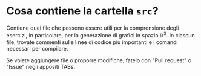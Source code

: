 # Cosa contiene la cartella `src`?
Contiene quei file che possono essere utili per la comprensione degli esercizi, in particolare, per la generazione di grafici in spazio $\mathbb{R}^3$. In ciascun file, trovate commenti sulle linee di codice più importanti e i comandi necessari per compilare.

Se volete aggiungere file o proporre modifiche, fatelo con "Pull request" o "Issue" negli appositi TABs.